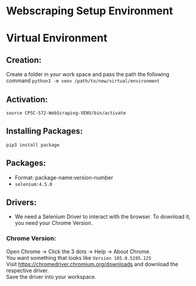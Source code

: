 # Webscraping Setup Environment

# Virtual Environment

## Creation:

Create a folder in your work space and pass the path the following command
`python3 -m venv /path/to/new/virtual/environment`

## Activation:

`source CPSC-572-WebScraping-VENV/bin/activate`

## Installing Packages:

`pip3 install package`

## Packages:

-   Format: package-name:version-number
-   `selenium:4.5.0`

## Drivers:

-   We need a Selenium Driver to interact with the browser. To download it, you need your Chrome Version.

### Chrome Version:
Open Chrome -> Click the 3 dots -> Help -> About Chrome.\
You want something that looks like `Version 105.0.5195.125`\
Visit https://chromedriver.chromium.org/downloads and download the respective driver.\
Save the driver into your workspace.
